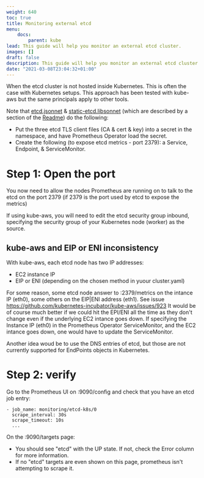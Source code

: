 ```yaml
---
weight: 640
toc: true
title: Monitoring external etcd
menu:
    docs:
        parent: kube
lead: This guide will help you monitor an external etcd cluster.
images: []
draft: false
description: This guide will help you monitor an external etcd cluster.
date: "2021-03-08T23:04:32+01:00"
---
```


When the etcd cluster is not hosted inside Kubernetes.
This is often the case with Kubernetes setups. This approach has been tested with kube-aws but the same principals apply to other tools.

Note that [etcd.jsonnet](../examples/etcd.jsonnet) & [static-etcd.libsonnet](../jsonnet/kube-prometheus/addons/static-etcd.libsonnet) (which are described by a section of the [Readme](../README.md#static-etcd-configuration)) do the following:
* Put the three etcd TLS client files (CA & cert & key) into a secret in the namespace, and have Prometheus Operator load the secret.
* Create the following (to expose etcd metrics - port 2379): a Service, Endpoint, & ServiceMonitor.

# Step 1: Open the port

You now need to allow the nodes Prometheus are running on to talk to the etcd on the port 2379 (if 2379 is the port used by etcd to expose the metrics)

If using kube-aws, you will need to edit the etcd security group inbound, specifying the security group of your Kubernetes node (worker) as the source.

## kube-aws and EIP or ENI inconsistency

With kube-aws, each etcd node has two IP addresses:

* EC2 instance IP
* EIP or ENI (depending on the chosen method in yuour cluster.yaml)

For some reason, some etcd node answer to :2379/metrics on the intance IP (eth0), some others on the EIP|ENI address (eth1). See issue https://github.com/kubernetes-incubator/kube-aws/issues/923
It would be of course much better if we could hit the EPI/ENI all the time as they don't change even if the underlying EC2 intance goes down.
If specifying the Instance IP (eth0) in the Prometheus Operator ServiceMonitor, and the EC2 intance goes down, one would have to update the ServiceMonitor.

Another idea woud be to use the DNS entries of etcd, but those are not currently supported for EndPoints objects in Kubernetes.

# Step 2: verify

Go to the Prometheus UI on :9090/config and check that you have an etcd job entry:

```
- job_name: monitoring/etcd-k8s/0
  scrape_interval: 30s
  scrape_timeout: 10s
  ...
```

On the :9090/targets page:
* You should see "etcd" with the UP state. If not, check the Error column for more information.
* If no "etcd" targets are even shown on this page, prometheus isn't attempting to scrape it.
